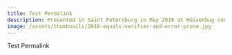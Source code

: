 ```yaml
---
title: Test Permalink
description: Presented in Saint Petersburg in May 2018 at Heisenbug conference. Video and slides are in Russian.
image: /assets/thumbnails/2018-equals-verifier-and-error-prone.jpg
---
```



Test Permalink

